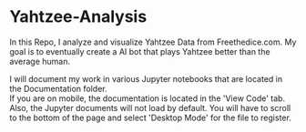 # Yahtzee-Analysis
In this Repo, I analyze and visualize Yahtzee Data from Freethedice.com.
My goal is to eventually create a AI bot that plays Yahtzee better than the average human.

I will document my work in various Jupyter notebooks that are located in the Documentation folder.  
If you are on mobile, the documentation is located in the 'View Code' tab. Also, the Jupyter documents will not load by default. You will have to scroll to the bottom of the page and select 'Desktop Mode' for the file to register.
